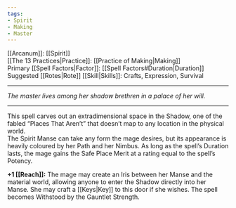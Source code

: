```yaml
---
tags:
- Spirit
- Making
- Master
---
```


[[Arcanum]]: [[Spirit]]\
[[The 13 Practices|Practice]]: [[Practice of Making|Making]]\
Primary [[Spell Factors|Factor]]: [[Spell Factors#Duration|Duration]]\
Suggested [[Rotes|Rote]] [[Skill|Skills]]: Crafts, Expression, Survival

---

_The master lives among her shadow brethren in a palace of her will._

---

This spell carves out an extradimensional space in the Shadow, one of the fabled “Places That Aren’t” that doesn’t map to any location in the physical world.\
The Spirit Manse can take any form the mage desires, but its appearance is heavily coloured by her Path and her Nimbus. As long as the spell’s Duration lasts, the mage gains the Safe Place Merit at a rating equal to the spell’s Potency.

**+1 [[Reach]]:** The mage may create an Iris between her Manse and the material world, allowing anyone to enter the Shadow directly into her Manse. She may craft a [[Keys|Key]] to this door if she wishes. The spell becomes Withstood by the Gauntlet Strength.